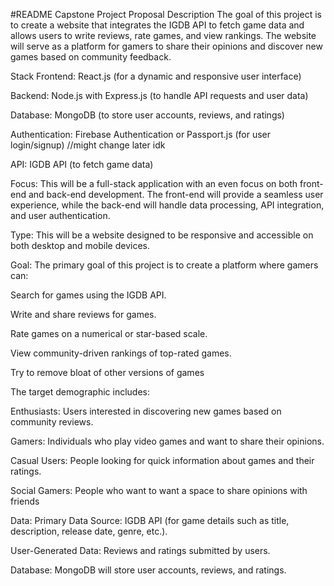 #README
Capstone Project Proposal
Description
The goal of this project is to create a website that integrates the IGDB API to fetch game data and allows users to write reviews, rate games, and view rankings. The website will serve as a platform for gamers to share their opinions and discover new games based on community feedback.

Stack
Frontend: React.js (for a dynamic and responsive user interface)

Backend: Node.js with Express.js (to handle API requests and user data)

Database: MongoDB (to store user accounts, reviews, and ratings)

Authentication: Firebase Authentication or Passport.js (for user login/signup) //might change later idk

API: IGDB API (to fetch game data)

Focus:
This will be a full-stack application with an even focus on both front-end and back-end development. The front-end will provide a seamless user experience, while the back-end will handle data processing, API integration, and user authentication.

Type:
This will be a website designed to be responsive and accessible on both desktop and mobile devices.

Goal:
The primary goal of this project is to create a platform where gamers can:

Search for games using the IGDB API.

Write and share reviews for games.

Rate games on a numerical or star-based scale.

View community-driven rankings of top-rated games.

Try to remove bloat of other versions of games

The target demographic includes:

Enthusiasts: Users interested in discovering new games based on community reviews.

Gamers: Individuals who play video games and want to share their opinions.

Casual Users: People looking for quick information about games and their ratings.

Social Gamers: People who want to want a space to share opinions with friends

Data:
Primary Data Source: IGDB API (for game details such as title, description, release date, genre, etc.).

User-Generated Data: Reviews and ratings submitted by users.

Database: MongoDB will store user accounts, reviews, and ratings.
